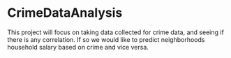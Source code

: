 # CrimeDataAnalysis

This project will focus on taking data collected for crime data, and seeing if there is any correlation. If so we would like to predict neighborhoods household salary based on crime and vice versa.
